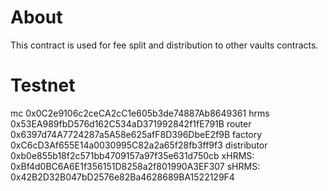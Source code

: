 # About

This contract is used for fee split and distribution to other vaults contracts.


# Testnet

mc 0x0C2e9106c2ceCA2cC1e605b3de74887Ab8649361
hrms 0x53EA989fbD576d162C534aD371992842f1fE791B
router 0x6397d74A7724287a5A58e625afF8D396DbeE2f9B
factory 0xC6cD3Af655E14a0030995C82a2a65f28fb3ff9f3
distributor 0xb0e855b18f2c571bb4709157a97f35e631d750cb
xHRMS: 0xBf4d0BC6A6E1f356151D8258a2f801990A3EF307
sHRMS: 0x42B2D32B047bD2576e82Ba4628689BA1522129F4

